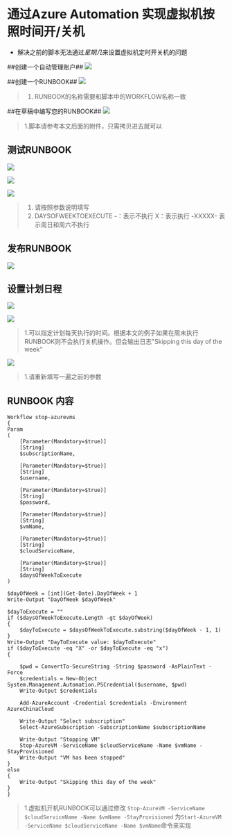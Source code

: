 # 通过Azure Automation 实现虚拟机按照时间开/关机  #


- 解决之前的脚本无法通过*星期几*来设置虚拟机定时开关机的问题


##创建一个自动管理账户##
![](http://i.imgur.com/za0V8ng.png)

##创建一个RUNBOOK##
![](http://i.imgur.com/icBUMBo.png)

> 1. RUNBOOK的名称需要和脚本中的WORKFLOW名称一致

##在草稿中编写您的RUNBOOK##
![](http://i.imgur.com/aJdh4cH.png)

> 1.脚本请参考本文后面的附件，只需拷贝进去就可以

## 测试RUNBOOK ##

![](http://i.imgur.com/UCSr5Ov.png)

![](http://i.imgur.com/EcgLrme.png)

![](http://i.imgur.com/K6ZZkkV.png)

> 1. 请按照参数说明填写
> 2. DAYSOFWEEKTOEXECUTE
     -：表示不执行 X：表示执行
     -XXXXX- 表示周日和周六不执行

## 发布RUNBOOK ##

![](http://i.imgur.com/h8pI4Lg.png)

## 设置计划日程 ##

![](http://i.imgur.com/gaXgH6g.png)

![](http://i.imgur.com/mMFdJQv.png)

> 1.可以指定计划每天执行的时间。根据本文的例子如果在周末执行RUNBOOK则不会执行关机操作。但会输出日志"Skipping this day of the week"

![](http://i.imgur.com/KwhZqZp.png)

> 1.请重新填写一遍之前的参数

## RUNBOOK 内容 ##

    Workflow stop-azurevms
    {
    Param
    (   
        [Parameter(Mandatory=$true)]
        [String]
        $subscriptionName,

        [Parameter(Mandatory=$true)]
        [String]
        $username,
        
        [Parameter(Mandatory=$true)]
        [String]
        $password,
        
        [Parameter(Mandatory=$true)]
        [String]
        $vmName,

        [Parameter(Mandatory=$true)]
        [String]
        $cloudServiceName,

        [Parameter(Mandatory=$true)]
        [String]
        $daysOfWeekToExecute
    )

    $dayOfWeek = [int](Get-Date).DayOfWeek + 1
    Write-Output "DayOfWeek $dayOfWeek"

    $dayToExecute = ""
    if ($daysOfWeekToExecute.Length -gt $dayOfWeek)
    {
        $dayToExecute = $daysOfWeekToExecute.substring($dayOfWeek - 1, 1)
    }
    Write-Output "DayToExecute value: $dayToExecute"
    if ($dayToExecute -eq "X" -or $dayToExecute -eq "x")
    {
        
        $pwd = ConvertTo-SecureString -String $password -AsPlainText -Force
        $credentials = New-Object System.Management.Automation.PSCredential($username, $pwd)
        Write-Output $credentials

        Add-AzureAccount -Credential $credentials -Environment AzureChinaCloud

        Write-Output "Select subscription"
        Select-AzureSubscription -SubscriptionName $subscriptionName

        Write-Output "Stopping VM"
        Stop-AzureVM -ServiceName $cloudServiceName -Name $vmName -StayProvisioned
        Write-Output "VM has been stopped"
    }
    else
    {
        Write-Output "Skipping this day of the week"
    }
	}

> 1.虚拟机开机RUNBOOK可以通过修改 
> `Stop-AzureVM -ServiceName $cloudServiceName -Name $vmName -StayProvisioned` 
> 为`Start-AzureVM -ServiceName $cloudServiceName -Name $vmName`命令来实现